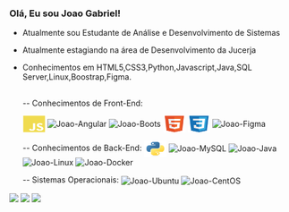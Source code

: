 ### Olá, Eu sou Joao Gabriel!

- Atualmente sou Estudante de Análise e Desenvolvimento de Sistemas
- Atualmente estagiando na área de Desenvolvimento da Jucerja
- Conhecimentos em HTML5,CSS3,Python,Javascript,Java,SQL Server,Linux,Boostrap,Figma.
  
  ## 
  
  -- Conhecimentos de Front-End: 
  
  <img align="center" alt="Joao-Js" height="30" width="40" src="https://raw.githubusercontent.com/devicons/devicon/master/icons/javascript/javascript-plain.svg">
  <img align="center" alt="Joao-Angular" height="30" width="40" src="https://cdn.jsdelivr.net/gh/devicons/devicon/icons/angularjs/angularjs-original.svg">
  <img align="center" alt="Joao-Boots" height="30" width="40" src="https://cdn.jsdelivr.net/gh/devicons/devicon/icons/bootstrap/bootstrap-original.svg">
  <img align="center" alt="Joao-HTML" height="30" width="40" src="https://raw.githubusercontent.com/devicons/devicon/master/icons/html5/html5-original.svg">
  <img align="center" alt="Joao-CSS" height="30" width="40" src="https://raw.githubusercontent.com/devicons/devicon/master/icons/css3/css3-original.svg">
  <img align="center" alt="Joao-Figma" height="30" width="40" src="https://cdn.jsdelivr.net/gh/devicons/devicon/icons/figma/figma-original.svg">
  
  
  -- Conhecimentos de Back-End:
  <img align="center" alt="Joao-Python" height="30" width="40" src="https://raw.githubusercontent.com/devicons/devicon/master/icons/python/python-original.svg">
  <img align="center" alt="Joao-MySQL" height="30" width="40" src="https://cdn.jsdelivr.net/gh/devicons/devicon/icons/mysql/mysql-original-wordmark.svg">
  <img align="center" alt="Joao-Java" height="30" width="40" src="https://cdn.jsdelivr.net/gh/devicons/devicon/icons/java/java-original-wordmark.svg">
  <img align="center" alt="Joao-Linux" height="30" width="40" src="https://cdn.jsdelivr.net/gh/devicons/devicon/icons/linux/linux-original.svg">
  <img align="center" alt="Joao-Docker" height="30" width="40" src="https://cdn.jsdelivr.net/gh/devicons/devicon/icons/docker/docker-plain-wordmark.svg">
  
  -- Sistemas Operacionais: 
  <img align="center" alt="Joao-Ubuntu" height="30" width="40" src="https://cdn.jsdelivr.net/gh/devicons/devicon/icons/ubuntu/ubuntu-plain-wordmark.svg">
  <img align="center" alt="Joao-CentOS" height="30" width="40" src="https://cdn.jsdelivr.net/gh/devicons/devicon/icons/centos/centos-original-wordmark.svg">
  
<div> 
  <a href="https://www.instagram.com/_joaoalves_/" target="_blank"><img src="https://img.shields.io/badge/-Instagram-%23E4405F?style=for-the-badge&logo=instagram&logoColor=white" target="_blank"></a>
  <a href = "mailto:joaog.silalves@gmail.com"><img src="https://img.shields.io/badge/Gmail-D14836?style=for-the-badge&logo=gmail&logoColor=white" target="_blank"></a>
  <a href="" target="_blank"><img src="https://img.shields.io/badge/-LinkedIn-%230077B5?style=for-the-badge&logo=linkedin&logoColor=white" target="_blank"></a> 
 
</div>
